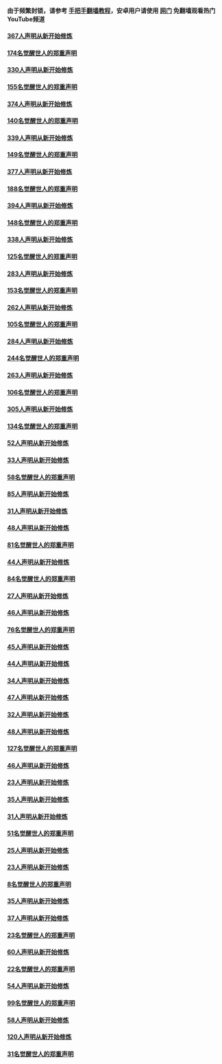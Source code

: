 #### 由于频繁封锁，请参考 [手把手翻墙教程](https://github.com/gfw-breaker/guides/wiki/)，安卓用户请使用 [网门](https://github.com/gfw-breaker/nogfw/blob/master/dl.md?t=06030601) 免翻墙观看热门YouTube频道 

#### [367人声明从新开始修炼](../pages/91/426421.md?t=06030601) 

#### [174名觉醒世人的郑重声明](../pages/91/426420.md?t=06030601) 

#### [330人声明从新开始修炼](../pages/91/426139.md?t=06030601) 

#### [155名觉醒世人的郑重声明](../pages/91/426138.md?t=06030601) 

#### [374人声明从新开始修炼](../pages/91/425811.md?t=06030601) 

#### [140名觉醒世人的郑重声明](../pages/91/425810.md?t=06030601) 

#### [339人声明从新开始修炼](../pages/91/425690.md?t=06030601) 

#### [149名觉醒世人的郑重声明](../pages/91/425689.md?t=06030601) 

#### [377人声明从新开始修炼](../pages/91/424867.md?t=06030601) 

#### [188名觉醒世人的郑重声明](../pages/91/424866.md?t=06030601) 

#### [394人声明从新开始修炼](../pages/91/423914.md?t=06030601) 

#### [148名觉醒世人的郑重声明](../pages/91/423913.md?t=06030601) 

#### [338人声明从新开始修炼](../pages/91/423540.md?t=06030601) 

#### [125名觉醒世人的郑重声明](../pages/91/423539.md?t=06030601) 

#### [283人声明从新开始修炼](../pages/91/423296.md?t=06030601) 

#### [153名觉醒世人的郑重声明](../pages/91/423295.md?t=06030601) 

#### [262人声明从新开始修炼](../pages/91/423004.md?t=06030601) 

#### [105名觉醒世人的郑重声明](../pages/91/423003.md?t=06030601) 

#### [284人声明从新开始修炼](../pages/91/422707.md?t=06030601) 

#### [244名觉醒世人的郑重声明](../pages/91/422706.md?t=06030601) 

#### [263人声明从新开始修炼](../pages/91/422553.md?t=06030601) 

#### [106名觉醒世人的郑重声明](../pages/91/422552.md?t=06030601) 

#### [305人声明从新开始修炼](../pages/91/422153.md?t=06030601) 

#### [134名觉醒世人的郑重声明](../pages/91/422152.md?t=06030601) 

#### [52人声明从新开始修炼](../pages/91/421846.md?t=06030601) 

#### [33人声明从新开始修炼](../pages/91/421804.md?t=06030601) 

#### [58名觉醒世人的郑重声明](../pages/91/421845.md?t=06030601) 

#### [85人声明从新开始修炼](../pages/91/421769.md?t=06030601) 

#### [31人声明从新开始修炼](../pages/91/421763.md?t=06030601) 

#### [48人声明从新开始修炼](../pages/91/421605.md?t=06030601) 

#### [81名觉醒世人的郑重声明](../pages/91/421656.md?t=06030601) 

#### [44人声明从新开始修炼](../pages/91/421544.md?t=06030601) 

#### [84名觉醒世人的郑重声明](../pages/91/421543.md?t=06030601) 

#### [27人声明从新开始修炼](../pages/91/421465.md?t=06030601) 

#### [46人声明从新开始修炼](../pages/91/421454.md?t=06030601) 

#### [76名觉醒世人的郑重声明](../pages/91/421453.md?t=06030601) 

#### [45人声明从新开始修炼](../pages/91/421452.md?t=06030601) 

#### [44人声明从新开始修炼](../pages/91/421422.md?t=06030601) 

#### [34人声明从新开始修炼](../pages/91/421322.md?t=06030601) 

#### [47人声明从新开始修炼](../pages/91/421264.md?t=06030601) 

#### [32人声明从新开始修炼](../pages/91/421225.md?t=06030601) 

#### [48人声明从新开始修炼](../pages/91/421202.md?t=06030601) 

#### [127名觉醒世人的郑重声明](../pages/91/421224.md?t=06030601) 

#### [46人声明从新开始修炼](../pages/91/421203.md?t=06030601) 

#### [23人声明从新开始修炼](../pages/91/421138.md?t=06030601) 

#### [35人声明从新开始修炼](../pages/91/421122.md?t=06030601) 

#### [31人声明从新开始修炼](../pages/91/421081.md?t=06030601) 

#### [51名觉醒世人的郑重声明](../pages/91/421080.md?t=06030601) 

#### [25人声明从新开始修炼](../pages/91/421020.md?t=06030601) 

#### [23人声明从新开始修炼](../pages/91/420884.md?t=06030601) 

#### [8名觉醒世人的郑重声明](../pages/91/420883.md?t=06030601) 

#### [35人声明从新开始修炼](../pages/91/420809.md?t=06030601) 

#### [37人声明从新开始修炼](../pages/91/420766.md?t=06030601) 

#### [23名觉醒世人的郑重声明](../pages/91/420765.md?t=06030601) 

#### [60人声明从新开始修炼](../pages/91/420727.md?t=06030601) 

#### [22名觉醒世人的郑重声明](../pages/91/420726.md?t=06030601) 

#### [54人声明从新开始修炼](../pages/91/420529.md?t=06030601) 

#### [99名觉醒世人的郑重声明](../pages/91/420528.md?t=06030601) 

#### [58人声明从新开始修炼](../pages/91/420198.md?t=06030601) 

#### [120人声明从新开始修炼](../pages/91/420141.md?t=06030601) 

#### [31名觉醒世人的郑重声明](../pages/91/420197.md?t=06030601) 

